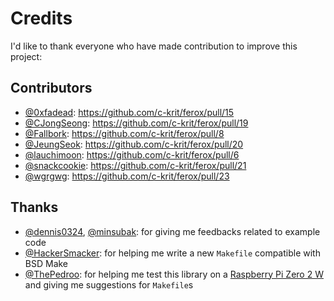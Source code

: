 # Credits

I'd like to thank everyone who have made contribution to improve this project:

## Contributors

- [@0xfadead](https://github.com/0xfadead): https://github.com/c-krit/ferox/pull/15
- [@CJongSeong](https://github.com/CJongSeong): https://github.com/c-krit/ferox/pull/19
- [@Fallbork](https://github.com/Fallbork): https://github.com/c-krit/ferox/pull/8
- [@JeungSeok](https://github.com/JeungSeok): https://github.com/c-krit/ferox/pull/20
- [@lauchimoon](https://github.com/lauchimoon): https://github.com/c-krit/ferox/pull/6
- [@snackcookie](https://github.com/snackcookie): https://github.com/c-krit/ferox/pull/21
- [@wgrgwg](https://github.com/wgrgwg): https://github.com/c-krit/ferox/pull/23

## Thanks

- [@dennis0324](https://github.com/dennis0324), [@minsubak](https://github.com/minsubak): for giving me feedbacks related to example code
- [@HackerSmacker](https://github.com/HackerSmacker): for helping me write a new `Makefile` compatible with BSD Make
- [@ThePedroo](https://github.com/thepedroo): for helping me test this library on a [Raspberry Pi Zero 2 W](https://www.raspberrypi.com/products/raspberry-pi-zero-2-w/) and giving me suggestions for `Makefile`s